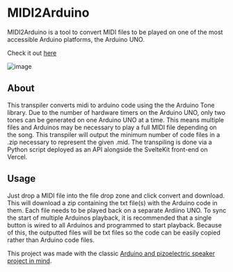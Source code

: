 # MIDI2Arduino

MIDI2Arduino is a tool to convert MIDI files to be played on one of the most accessible Arduino platforms, the Arduino UNO.

Check it out [here](https://midi2arduino.vercel.app/)

![image](https://github.com/HenryMBaldwin/midi2arduino/assets/67980579/e02c27f4-b3ab-438d-bd05-101c876f4ac3)

## About

This transpiler converts midi to arduino code using the the Arduino Tone library. Due to the number of hardware timers on the Arduino UNO, only two tones can be generated on one Arduino UNO at a time. This means multiple files and Arduinos may be necessary to play a full MIDI file depending on the song. This transpiler will output the minimum number of code files in a .zip necessary to represent the given .mid. The transpiling is done via a Python script deployed as an API alongside the SvelteKit front-end on Vercel.

## Usage

Just drop a MIDI file into the file drop zone and click convert and download. This will download a zip containing the txt file(s) with the Arduino code in them. Each file needs to be played back on a separate Ardiino UNO. To sync the start of multiple Arduinos playback, it is recommended that a single button is wired to all Arduinos and programmed to start playback. Because of this, the outputted files will be txt files so the code can be easily copied rather than Arduino code files. 

This project was made with the classic [Arduino and pizoelectric speaker project in mind](https://docs.arduino.cc/built-in-examples/digital/toneMelody/).
